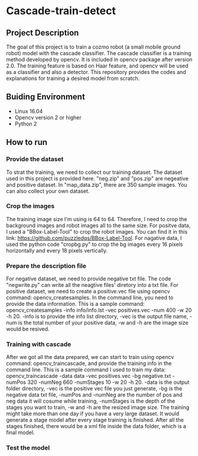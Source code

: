 # Cascade-train-detect
## Project Description
The goal of this project is to train a cozmo robot (a small mobile ground robot) model with the cascade classifier. The cascade classifier is a training method developed by opencv. It is included in opencv package after version 2.0. The training feature is based on Haar feature, and opencv will be used as a classifier and also a detector. 
This repository provides the codes and explanations for training a desired model from scratch.
## Buiding Environment
* Linux 16.04
* Opencv version 2 or higher
* Python 2
## How to run
### Provide the dataset
To strat the training, we need to collect our training dataset. The dataset used in this project is provided here. "neg.zip" and "pos.zip" are negeative and positive dataset. In "map_data.zip", there are 350 sample images. You can also collect your own dataset.
### Crop the images
The training image size I'm using is 64 to 64. Therefore, I need to crop the background images and robot images all to the same size. For positve data, I used a "BBox-Label-Tool" to crop the robot images. You can find it in this link: https://github.com/puzzledqs/BBox-Label-Tool. For nagative data, I used the python code "cropbg.py" to crop the bg images every 16 pixels horizontally and every 18 pixels vertically.
### Prepare the description file
For negative dataset, we need to provide negative txt file. The code "negwrite.py" can write all the neagtive files' diretory into a txt file. For positive dataset, we need to create a positive.vec file using opencv command: opencv_createsamples. In the command line, you need to provide the data information. This is a sample command: opencv_createsamples -info info/info.lst -vec positives.vec -num 400 -w 20 -h 20. -info is to provide the info list directory, -vec is the output file name, -num is the total number of your positive data, -w and -h are the image size would be resived.
### Training with cascade
After we got all the data prepared, we can start to train using opencv command: opencv_traincascade, and provide the training info in the command line. This is a sample command I used to train my data: opencv_traincascade -data data -vec positives.vec -bg negative.txt -numPos 320 -numNeg 660 -numStages 10 -w 20 -h 20. -data is the output folder directory, -vec is the positive vec file you just generate, -bg is the negative data txt file, -numPos and -numNeg are the number of pos and neg data it will cosume while training, -numStages is the depth of the stages you want to train, -w and -h are the resized image size. The training might take more than one day if you have a very large dataset. It would generate a stage model after every stage training is finished. After all the stages finished, there would be a xml file inside the data folder, which is a final model.
### Test the model
